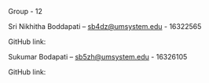 Group - 12

Sri Nikhitha Boddapati – sb4dz@umsystem.edu - 16322565

GitHub link: 

Sukumar Bodapati – sb5zh@umsystem.edu - 16326105

GitHub link:

